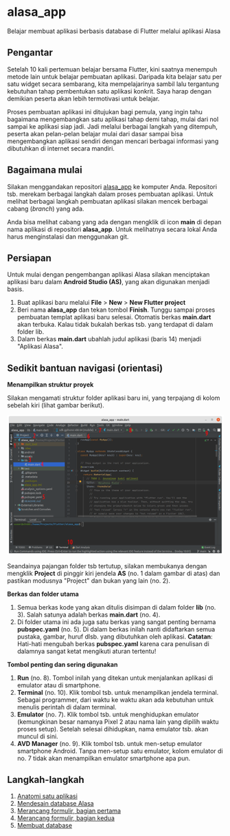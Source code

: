 # alasa_app

Belajar membuat aplikasi berbasis database di Flutter melalui aplikasi Alasa


## Pengantar

Setelah 10 kali pertemuan belajar bersama Flutter, kini saatnya menempuh metode lain untuk belajar pembuatan aplikasi. Daripada kita belajar satu per satu widget secara sembarang, kita mempelajarinya sambil lalu tergantung kebutuhan tahap pembentukan satu aplikasi konkrit. Saya harap dengan demikian peserta akan lebih termotivasi untuk belajar.

Proses pembuatan aplikasi ini ditujukan bagi pemula, yang ingin tahu bagaimana mengembangkan satu aplikasi tahap demi tahap, mulai dari nol sampai ke aplikasi siap jadi. Jadi melalui berbagai langkah yang ditempuh, peserta akan pelan-pelan belajar mulai dari dasar sampai bisa mengembangkan aplikasi sendiri dengan mencari berbagai informasi yang dibutuhkan di internet secara mandiri.

## Bagaimana mulai

Silakan menggandakan repositori [alasa_app](https://github.com/sslaia/alasa_app) ke komputer Anda. Repositori tsb. merekam berbagai langkah dalam proses pembuatan aplikasi. Untuk melihat berbagai langkah pembuatan aplikasi silakan mencek berbagai cabang (_branch_) yang ada.

Anda bisa melihat cabang yang ada dengan mengklik di icon **main** di depan nama aplikasi di repositori **alasa_app**. Untuk melihatnya secara lokal Anda harus menginstalasi dan menggunakan git.

## Persiapan

Untuk mulai dengan pengembangan aplikasi Alasa silakan menciptakan aplikasi baru dalam **Android Studio (AS)**, yang akan digunakan menjadi basis.

1. Buat aplikasi baru melalui **File** > **New** > **New Flutter project**
2. Beri nama **alasa_app** dan tekan tombol **Finish**. Tunggu sampai proses pembuatan templat aplikasi baru selesai. Otomatis berkas **main.dart** akan terbuka. Kalau tidak bukalah berkas tsb. yang terdapat di dalam folder lib.
3. Dalam berkas **main.dart** ubahlah judul aplikasi (baris 14) menjadi "Aplikasi Alasa".


## Sedikit bantuan navigasi (orientasi)

**Menampilkan struktur proyek**

Silakan mengamati struktur folder aplikasi baru ini, yang terpajang di kolom sebelah kiri (lihat gambar berikut).

![Folder aplikasi Alasa](./alasa_app/struktur_folder.png?raw=true)

Seandainya pajangan folder tsb tertutup, silakan membukanya dengan mengklik **Project** di pinggir kiri jendela **AS** (no. 1 dalam gambar di atas) dan pastikan modusnya "Project" dan bukan yang lain (no. 2).

**Berkas dan folder utama**

1. Semua berkas kode yang akan ditulis disimpan di dalam folder **lib** (no. 3). Salah satunya adalah berkas **main.dart** (no. 4).
2. Di folder utama ini ada juga satu berkas yang sangat penting bernama **pubspec.yaml** (no. 5). Di dalam berkas inilah nanti didaftarkan semua pustaka, gambar, huruf dlsb. yang dibutuhkan oleh aplikasi. **Catatan**: Hati-hati mengubah berkas **pubspec.yaml** karena cara penulisan di dalamnya sangat ketat mengikuti aturan tertentu!

**Tombol penting dan sering digunakan**

1. **Run** (no. 8). Tombol inilah yang ditekan untuk menjalankan aplikasi di emulator atau di smartphone.
2. **Terminal** (no. 10). Klik tombol tsb. untuk menampilkan jendela terminal. Sebagai programmer, dari waktu ke waktu akan ada kebutuhan untuk menulis perintah di dalam terminal.
3. **Emulator** (no. 7). Klik tombol tsb. untuk menghidupkan emulator (kemungkinan besar namanya Pixel 2 atau nama lain yang dipilih waktu proses setup). Setelah selesai dihidupkan, nama emulator tsb. akan muncul di sini.
4. **AVD Manager** (no. 9). Klik tombol tsb. untuk men-setup emulator smartphone Android. Tanpa men-setup satu emulator, kolom emulator di no. 7 tidak akan menampilkan emulator smartphone apa pun.


## Langkah-langkah

1. [Anatomi satu aplikasi](./alasa_anatomi.md)
2. [Mendesain database Alasa](./alasa_design_database.md)
3. [Merancang formulir, bagian pertama](./alasa_formulir1.md)
4. [Merancang formulir, bagian kedua](./alasa_formulir2.md)
5. [Membuat database](./alasa_membuat_database.md)




